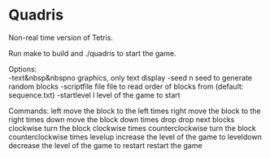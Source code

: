 Quadris
=======

Non-real time version of Tetris.<br>

Run make to build and ./quadris to start the game.<br>

Options:<br>
  -text&nbsp&nbspno graphics, only text display
  -seed n             seed to generate random blocks
  -scriptfile file    file to read order of blocks from (default: sequence.txt)
  -startlevel l       level of the game to start
  
Commands:
  <num>left                move the block to the left <num> times 
  <num>right               move the block to the right <num> times
  <num>down                move the block down <num> times
  <num>drop                drop <num> next blocks
  <num>clockwise           turn the block clockwise <num> times
  <num>counterclockwise    turn the block counterclockwise <num> times
  <num>levelup             increase the level of the game to <num>
  <num>leveldown           decrease the level of the game to <num>
  restart                  restart the game
